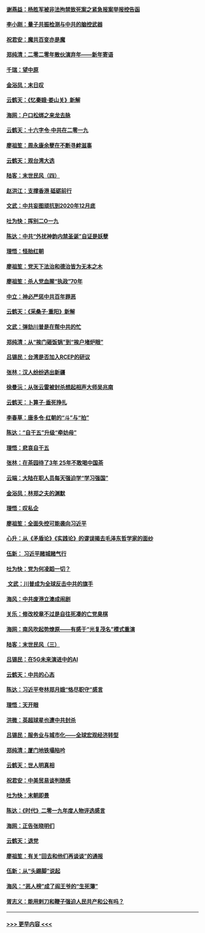 #### [谢燕益：杨胜军被非法拘禁致死案之紧急报案举报控告函](../pages/nsc993/n11756134.md?t=01011801) 
#### [李小刚：量子共振检测与中共的脑控武器](../pages/nsc993/n11754518.md?t=01011801) 
#### [祝君安：魔共百变亦是魔](../pages/nsc993/n11754469.md?t=01011801) 
#### [郑纯清：二零二零年散伙演弃年——新年寄语](../pages/nsc993/n11754195.md?t=01011801) 
#### [千瑞：望中原](../pages/nsc993/n11754159.md?t=01011801) 
#### [金浴凤：末日叹](../pages/nsc993/n11752359.md?t=01011801) 
#### [云鹤天：《忆秦娥‧娄山关》新解](../pages/nsc993/n11752348.md?t=01011801) 
#### [海网：户口松绑之来龙去脉](../pages/nsc993/n11752328.md?t=01011801) 
#### [云鹤天：十六字令‧中共在二零一九](../pages/nsc993/n11752305.md?t=01011801) 
#### [廖祖笙：周永康余孽在不断寻衅滋事](../pages/nsc993/n11751013.md?t=01011801) 
#### [云鹤天：观台湾大选](../pages/nsc993/n11751007.md?t=01011801) 
#### [陆客：末世民风（四）](../pages/nsc993/n11749203.md?t=01011801) 
#### [赵洪江：支撑香港 砥砺前行](../pages/nsc993/n11748482.md?t=01011801) 
#### [文武：中共妄图顽抗到2020年12月底](../pages/nsc993/n11748446.md?t=01011801) 
#### [吐为快：挥别二O一九](../pages/nsc993/n11748411.md?t=01011801) 
#### [陈达：中共“外扰神韵内禁圣诞”自证是妖孽](../pages/nsc993/n11748226.md?t=01011801) 
#### [理悟：怪胎红朝](../pages/nsc993/n11748206.md?t=01011801) 
#### [廖祖笙：党天下法治和德治皆为无本之木](../pages/nsc993/n11748135.md?t=01011801) 
#### [廖祖笙：杀人党血腥“执政”70年](../pages/nsc993/n11745144.md?t=01011801) 
#### [中立：神必严惩中共百年罪恶](../pages/nsc993/n11744970.md?t=01011801) 
#### [云鹤天：《采桑子‧重阳》新解](../pages/nsc993/n11744948.md?t=01011801) 
#### [文武：弹劾川普是在帮中共的忙](../pages/nsc993/n11744758.md?t=01011801) 
#### [郑纯清：从“挨门砸饭锅”到“挨户堵炉眼”](../pages/nsc993/n11744745.md?t=01011801) 
#### [吕锡民：台湾是否加入RCEP的研议](../pages/nsc993/n11744701.md?t=01011801) 
#### [张林：汉人纷纷逃出新疆](../pages/nsc993/n11743530.md?t=01011801) 
#### [徐曼沅：从张云雷被封杀想起相声大师吴兆南](../pages/nsc993/n11741816.md?t=01011801) 
#### [云鹤天：卜算子‧垂死挣扎](../pages/nsc993/n11739956.md?t=01011801) 
#### [李春草：唐多令‧红朝的“斗”与“拍”](../pages/nsc993/n11739830.md?t=01011801) 
#### [陈达：“自干五”升级“牵妨母”](../pages/nsc993/n11739724.md?t=01011801) 
#### [理悟：悲哀自干五](../pages/nsc993/n11739547.md?t=01011801) 
#### [张林：在茶园待了3年 25年不敢喝中国茶](../pages/nsc993/n11739240.md?t=01011801) 
#### [云端：大陆在职人员每天强迫学“学习强国”](../pages/nsc993/n11738735.md?t=01011801) 
#### [金浴凤：林郑之夫的渊默](../pages/nsc993/n11737735.md?t=01011801) 
#### [理悟：叹私企](../pages/nsc993/n11737715.md?t=01011801) 
#### [廖祖笙：全面失控可能袭向习近平](../pages/nsc993/n11737704.md?t=01011801) 
#### [心升：从《矛盾论》《实践论》的谬误揭去毛泽东哲学家的面纱](../pages/nsc993/n11736962.md?t=01011801) 
#### [伍新： 习近平赌城赌气行](../pages/nsc993/n11736929.md?t=01011801) 
#### [吐为快：党为何凌蹈一切？](../pages/nsc993/n11736915.md?t=01011801) 
#### [ 文武：川普成为全球反击中共的旗手](../pages/nsc993/n11736882.md?t=01011801) 
#### [海风：中共废港立澳成闹剧](../pages/nsc993/n11735857.md?t=01011801) 
#### [关乐：修改校章不过是自往死凑的亡党臭棋](../pages/nsc993/n11735097.md?t=01011801) 
#### [海网：南风吹起势燎原——有感于“光复茂名”模式重演](../pages/nsc993/n11732308.md?t=01011801) 
#### [陆客：末世民风（三）](../pages/nsc993/n11732211.md?t=01011801) 
#### [吕锡民：在5G未来演进中的AI](../pages/nsc993/n11730010.md?t=01011801) 
#### [云鹤天：中共的心态](../pages/nsc993/n11729906.md?t=01011801) 
#### [陈达：习近平夸林郑月娥“恪尽职守”感言](../pages/nsc993/n11729881.md?t=01011801) 
#### [理悟：天开眼](../pages/nsc993/n11729699.md?t=01011801) 
#### [洪微：英超球星也遭中共封杀](../pages/nsc993/n11727243.md?t=01011801) 
#### [吕锡民：服务业与城市化——全球宏观经济转型](../pages/nsc993/n11725845.md?t=01011801) 
#### [郑纯清：厦门地铁塌陷吟](../pages/nsc993/n11725813.md?t=01011801) 
#### [云鹤天：世人明真相](../pages/nsc993/n11725621.md?t=01011801) 
#### [祝君安：中美贸易谈判随感](../pages/nsc993/n11725609.md?t=01011801) 
#### [吐为快：末朝即景](../pages/nsc993/n11723365.md?t=01011801) 
#### [陈达：《时代》二零一九年度人物评选感言](../pages/nsc993/n11723337.md?t=01011801) 
#### [海网：正告张晓明们](../pages/nsc993/n11723228.md?t=01011801) 
#### [云鹤天：退党](../pages/nsc993/n11723056.md?t=01011801) 
#### [廖祖笙：有关“回去和他们再谈谈”的通报](../pages/nsc993/n11722442.md?t=01011801) 
#### [伍新：从“头踢脚”说起](../pages/nsc993/n11722429.md?t=01011801) 
#### [海风：“恶人榜”成了阎王爷的“生死簿”](../pages/nsc993/n11722272.md?t=01011801) 
#### [胥志义：能用剌刀和鞭子强迫人民共产和公有吗？](../pages/nsc993/n11720569.md?t=01011801) 

----
#### [ >>> 更早内容 <<< ](../indexes/nsc993-earlier.md)
